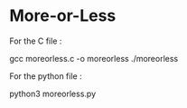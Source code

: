 # More-or-Less




For the C file :

gcc moreorless.c -o moreorless
./moreorless

For the python file :

python3 moreorless.py
